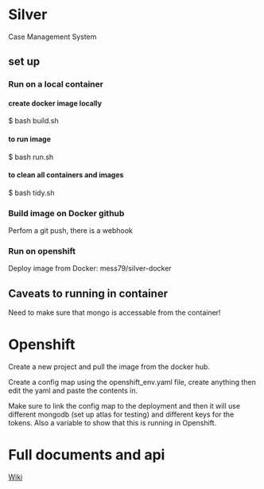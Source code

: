 # Silver

Case Management System

## set up

### Run on a local container

#### create docker image locally

$ bash build.sh

#### to run image

$ bash run.sh

#### to clean all containers and images

$ bash tidy.sh

### Build image on Docker github

Perfom a git push, there is a webhook

### Run on openshift

Deploy image from Docker: mess79/silver-docker

## Caveats to running in container

Need to make sure that mongo is accessable from the container!

# Openshift

Create a new project and pull the image from the docker hub.

Create a config map using the openshift_env.yaml file, create anything then edit the yaml and paste the contents in.

Make sure to link the config map to the deployment and then it will use different mongodb (set up atlas for testing) and different keys for the tokens.  Also a variable to show that this is running in Openshift.

# Full documents and api

[Wiki](wiki)

